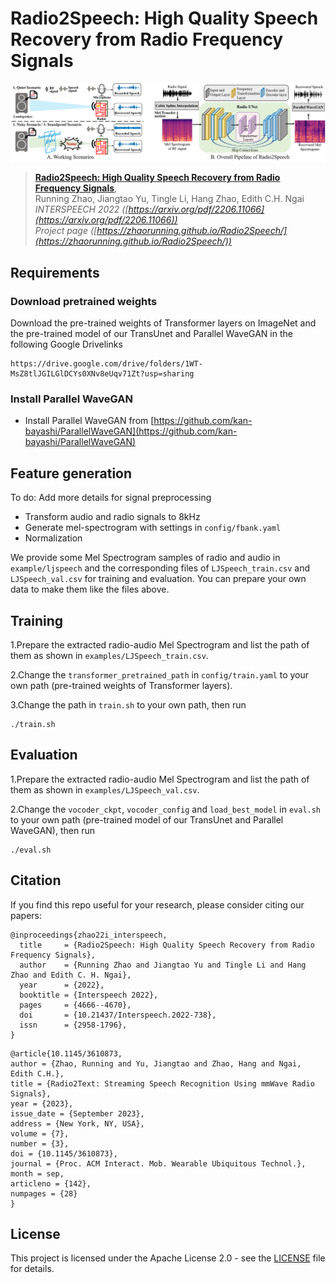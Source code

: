 # Radio2Speech: High Quality Speech Recovery from Radio Frequency Signals
<p align="center"> <img src='examples/overall.png' align="center"> </p>

> [**Radio2Speech: High Quality Speech Recovery from Radio Frequency Signals**](https://arxiv.org/pdf/2206.11066),               
> Running Zhao, Jiangtao Yu, Tingle Li, Hang Zhao, Edith C.H. Ngai   
> *INTERSPEECH 2022 ([https://arxiv.org/pdf/2206.11066](https://arxiv.org/pdf/2206.11066))*    
> *Project page ([https://zhaorunning.github.io/Radio2Speech/](https://zhaorunning.github.io/Radio2Speech/))*
> 

## Requirements
### Download pretrained weights
Download the pre-trained weights of Transformer layers on ImageNet and the pre-trained model of our TransUnet and Parallel WaveGAN in the following Google Drivelinks
```
https://drive.google.com/drive/folders/1WT-MsZ8tlJGILGlDCYs0XNv8eUqv71Zt?usp=sharing
```

### Install Parallel WaveGAN
- Install Parallel WaveGAN from [https://github.com/kan-bayashi/ParallelWaveGAN](https://github.com/kan-bayashi/ParallelWaveGAN)

## Feature generation
To do: Add more details for signal preprocessing
- Transform audio and radio signals to 8kHz
- Generate mel-spectrogram with settings in `config/fbank.yaml`
- Normalization 

We provide some Mel Spectrogram samples of radio and audio in `example/ljspeech` and the corresponding files of `LJSpeech_train.csv` and `LJSpeech_val.csv` for training and evaluation. You can prepare your own data to make them like the files above.

## Training

1.Prepare the extracted radio-audio Mel Spectrogram and list the path of them as shown in `examples/LJSpeech_train.csv`.

2.Change the `transformer_pretrained_path` in `config/train.yaml` to your own path (pre-trained weights of Transformer layers).

3.Change the path in `train.sh` to your own path, then run
```shell script
./train.sh
```

## Evaluation
1.Prepare the extracted radio-audio Mel Spectrogram and list the path of them as shown in `examples/LJSpeech_val.csv`.

2.Change the `vocoder_ckpt`, `vocoder_config` and  `load_best_model` in `eval.sh`  to your own path (pre-trained model of our TransUnet and Parallel WaveGAN), then run
```shell script
./eval.sh
```

## Citation

If you find this repo useful for your research, please consider citing our papers:
```
@inproceedings{zhao22i_interspeech,
  title     = {Radio2Speech: High Quality Speech Recovery from Radio Frequency Signals},
  author    = {Running Zhao and Jiangtao Yu and Tingle Li and Hang Zhao and Edith C. H. Ngai},
  year      = {2022},
  booktitle = {Interspeech 2022},
  pages     = {4666--4670},
  doi       = {10.21437/Interspeech.2022-738},
  issn      = {2958-1796},
}
```
```
@article{10.1145/3610873,
author = {Zhao, Running and Yu, Jiangtao and Zhao, Hang and Ngai, Edith C.H.},
title = {Radio2Text: Streaming Speech Recognition Using mmWave Radio Signals},
year = {2023},
issue_date = {September 2023},
address = {New York, NY, USA},
volume = {7},
number = {3},
doi = {10.1145/3610873},
journal = {Proc. ACM Interact. Mob. Wearable Ubiquitous Technol.},
month = sep,
articleno = {142},
numpages = {28}
}
```

## License
This project is licensed under the Apache License 2.0 - see the [LICENSE](docs/LICENSE) file for details.
